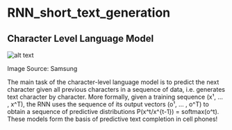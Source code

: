 # RNN_short_text_generation
## Character Level Language Model 


![alt text](https://images.samsung.com/is/image/samsung/assets/uk/support/mobile-devices/how-can-i-personalise-and-turn-predictive-text-on-and-off-on-my-samsung-galaxy-device/images/1-uk-how-can-i-personalise-and-turn-predictive-text-on-and-off.png)

Image Source: Samsung

The main task of the character-level language model is to predict the next character given all previous characters in a sequence of data, i.e. generates text character by character. More formally, given a training sequence (x¹, … , x^T), the RNN uses the sequence of its output vectors (o¹, … , o^T) to obtain a sequence of predictive distributions P(x^t/x^{t-1}) = softmax(o^t). These models form the basis of predictive text completion in cell phones!


